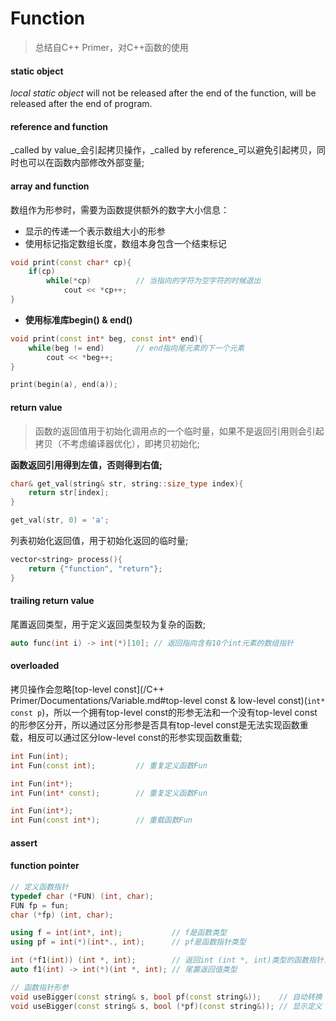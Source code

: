 # Function

> 总结自C++ Primer，对C++函数的使用

#### static object

_local static object_ will not be released  after the end of the function, will be released after the end of program.

#### reference and function

_called by value_会引起拷贝操作，_called by reference_可以避免引起拷贝，同时也可以在函数内部修改外部变量;

#### array and function

数组作为形参时，需要为函数提供额外的数字大小信息：
- 显示的传递一个表示数组大小的形参
- 使用标记指定数组长度，数组本身包含一个结束标记
```c++
void print(const char* cp){
	if(cp)
		while(*cp)			// 当指向的字符为空字符的时候退出
			cout << *cp++;
}
```
- **使用标准库begin() & end()**
```c++
void print(const int* beg, const int* end){
	while(beg != end)		// end指向尾元素的下一个元素
		cout << *beg++;
}

print(begin(a), end(a));
```

#### return value
> 函数的返回值用于初始化调用点的一个临时量，如果不是返回引用则会引起拷贝（不考虑编译器优化），即拷贝初始化;

**函数返回引用得到左值，否则得到右值;**
```c++
char& get_val(string& str, string::size_type index){
	return str[index];
}

get_val(str, 0) = 'a';
```
列表初始化返回值，用于初始化返回的临时量;
```c++
vector<string> process(){
	return {"function", "return"};
}
```

#### trailing return value

尾置返回类型，用于定义返回类型较为复杂的函数;
```c++
auto func(int i) -> int(*)[10]; // 返回指向含有10个int元素的数组指针
```

#### overloaded
拷贝操作会忽略[top-level const](/C++ Primer/Documentations/Variable.md#top-level const & low-level const)(`int* const p`)，所以一个拥有top-level const的形参无法和一个没有top-level const的形参区分开，所以通过区分形参是否具有top-level const是无法实现函数重载，相反可以通过区分low-level const的形参实现函数重载;
```c++
int Fun(int);
int Fun(const int);			// 重复定义函数Fun

int Fun(int*);
int Fun(int* const);		// 重复定义函数Fun

int Fun(int*);
int Fun(const int*);		// 重载函数Fun
```

#### assert

#### function pointer

```c++
// 定义函数指针
typedef char (*FUN) (int, char);
FUN fp = fun;
char (*fp) (int, char);

using f = int(int*, int);			// f是函数类型
using pf = int(*)(int*., int);		// pf是函数指针类型

int (*f1(int)) (int *, int); 		// 返回int (int *, int)类型的函数指针，函数参数为(int)
auto f1(int) -> int(*)(int *, int); // 尾置返回值类型

// 函数指针形参
void useBigger(const string& s, bool pf(const string&));	// 自动转换
void useBigger(const string& s, bool (*pf)(const string&));	// 显示定义
```